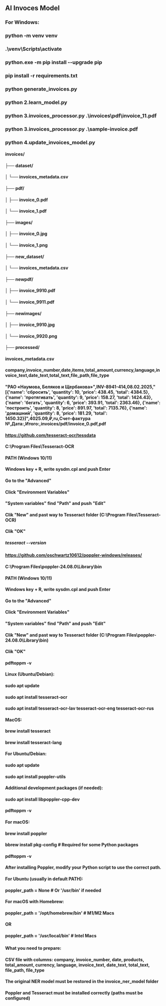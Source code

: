 ## AI Invoces Model
### For Windows:
### python -m venv venv
### .\venv\Scripts\activate
### python.exe -m pip install --upgrade pip
### pip install -r requirements.txt
### python generate_invoices.py
### python 2.learn_model.py
### python 3.invoices_processor.py .\invoices\pdf\invoice_11.pdf
### python 3.invoices_processor.py .\sample-invoice.pdf
### python 4.update_invoices_model.py

#### invoices/
#### ├── dataset/
#### │   └── invoices_metadata.csv
#### ├── pdf/
#### │   ├── invoice_0.pdf
#### │   └── invoice_1.pdf
#### ├── images/
#### │   ├── invoice_0.jpg
#### │   └── invoice_1.png
#### ├── new_dataset/
#### │   └── invoices_metadata.csv
#### ├── newpdf/
#### │   ├── invoice_9910.pdf
#### │   └── invoice_9911.pdf
#### ├── newimages/
#### │   ├── invoice_9910.jpg
#### │   └── invoice_9920.png
#### ├── processed/
####
####
#### invoices_metadata.csv
#### company,invoice_number,date,items,total_amount,currency,language,invoice_text,date_text,total_text,file_path,file_type
#### "РАО «Наумова, Беляков и Щербакова»",INV-8941-414,08.02.2025,"[{'name': 'сбросить', 'quantity': 10, 'price': 438.45, 'total': 4384.5}, {'name': 'протягивать', 'quantity': 9, 'price': 158.27, 'total': 1424.43}, {'name': 'бегать', 'quantity': 6, 'price': 393.91, 'total': 2363.46}, {'name': 'построить', 'quantity': 8, 'price': 891.97, 'total': 7135.76}, {'name': 'домашний', 'quantity': 8, 'price': 181.29, 'total': 1450.32}]",4025.09,₽,ru,Счет-фактура №,Дата:,Итого:,invoices/pdf/invoice_0.pdf,pdf

#### https://github.com/tesseract-ocr/tessdata
#### C:\Program Files\Tesseract-OCR
#### PATH (Windows 10/11)
#### Windows key + R, write sysdm.cpl and push Enter
#### Go to the "Advanced"
#### Click "Environment Variables"
#### "System variables" find "Path" and push "Edit"
#### Clik "New" and past way to Tesseract folder (C:\Program Files\Tesseract-OCR)
#### Clik "OK"
##### tesseract --version

#### https://github.com/oschwartz10612/poppler-windows/releases/
#### C:\Program Files\poppler-24.08.0\Library\bin
#### PATH (Windows 10/11)
#### Windows key + R, write sysdm.cpl and push Enter
#### Go to the "Advanced"
#### Click "Environment Variables"
#### "System variables" find "Path" and push "Edit"
#### Clik "New" and past way to Tesseract folder (C:\Program Files\poppler-24.08.0\Library\bin)
#### Clik "OK"
#### pdftoppm -v

#### Linux (Ubuntu/Debian):
#### sudo apt update
#### sudo apt install tesseract-ocr
#### sudo apt install tesseract-ocr-lav tesseract-ocr-eng tesseract-ocr-rus
#### 
#### MacOS:
#### brew install tesseract
#### brew install tesseract-lang

#### For Ubuntu/Debian:
#### sudo apt update
#### sudo apt install poppler-utils
#### Additional development packages (if needed):
#### sudo apt install libpoppler-cpp-dev
#### pdftoppm -v
#### 
#### For macOS:
#### brew install poppler
#### bbrew install pkg-config  # Required for some Python packages
#### pdftoppm -v
#### 
#### After installing Poppler, modify your Python script to use the correct path.
#### 
#### For Ubuntu (usually in default PATH):
#### poppler_path = None  # Or '/usr/bin' if needed
#### 
#### For macOS with Homebrew:
#### poppler_path = '/opt/homebrew/bin'  # M1/M2 Macs
#### OR
#### poppler_path = '/usr/local/bin'     # Intel Macs
###
####
#### What you need to prepare:
#### 
#### CSV file with columns: company, invoice_number, date, products, total_amount, currency, language, invoice_text, date_text, total_text, file_path, file_type
####
#### The original NER model must be restored in the invoice_ner_model folder
####
#### Poppler and Tesseract must be installed correctly (paths must be configured)